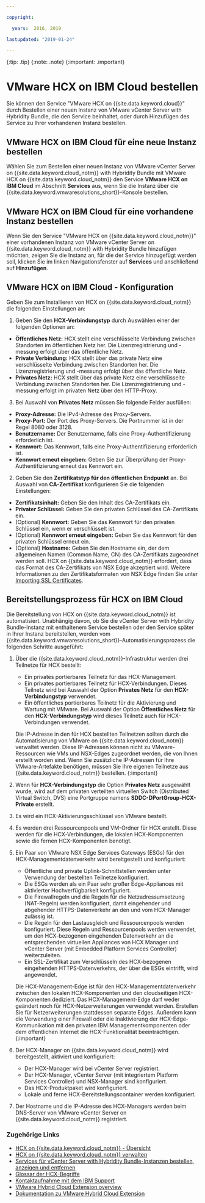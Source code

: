 ```yaml
---

copyright:

  years:  2016, 2019

lastupdated: "2019-01-24"

---
```


{:tip: .tip}
{:note: .note}
{:important: .important}

# VMware HCX on IBM Cloud bestellen

Sie können den Service "VMware HCX on {{site.data.keyword.cloud}}" durch Bestellen einer neuen Instanz von VMware vCenter Server with Hybridity Bundle, die den Service beinhaltet, oder durch Hinzufügen des Service zu Ihrer vorhandenen Instanz bestellen.

## VMware HCX on IBM Cloud für eine neue Instanz bestellen

Wählen Sie zum Bestellen einer neuen Instanz von VMware vCenter Server on {{site.data.keyword.cloud_notm}} with Hybridity Bundle mit VMware HCX on {{site.data.keyword.cloud_notm}} den Service **VMware HCX on IBM Cloud** im Abschnitt **Services** aus, wenn Sie die Instanz über die {{site.data.keyword.vmwaresolutions_short}}-Konsole bestellen.


## VMware HCX on IBM Cloud für eine vorhandene Instanz bestellen

Wenn Sie den Service "VMware HCX on {{site.data.keyword.cloud_notm}}" einer vorhandenen Instanz von VMware vCenter Server on {{site.data.keyword.cloud_notm}} with Hybridity Bundle hinzufügen möchten, zeigen Sie die Instanz an, für die der Service hinzugefügt werden soll, klicken Sie im linken Navigationsfenster auf **Services** und anschließend auf **Hinzufügen**.

## VMware HCX on IBM Cloud - Konfiguration

Geben Sie zum Installieren von HCX on {{site.data.keyword.cloud_notm}} die folgenden Einstellungen an:
1. Geben Sie den **HCX-Verbindungstyp** durch Auswählen einer der folgenden Optionen an:
  * **Öffentliches Netz:** HCX stellt eine verschlüsselte Verbindung zwischen Standorten im öffentlichen Netz her. Die Lizenzregistrierung und -messung erfolgt über das öffentliche Netz.
  * **Private Verbindung:** HCX stellt über das private Netz eine verschlüsselte Verbindung zwischen Standorten her. Die Lizenzregistrierung und -messung erfolgt über das öffentliche Netz.
  * **Privates Netz:** HCX stellt über das private Netz eine verschlüsselte Verbindung zwischen Standorten her. Die Lizenzregistrierung und -messung erfolgt im privaten Netz über den HTTP-Proxy.
3. Bei Auswahl von **Privates Netz** müssen Sie folgende Felder ausfüllen:
  * **Proxy-Adresse:** Die IPv4-Adresse des Proxy-Servers.
  * **Proxy-Port:** Der Port des Proxy-Servers. Die Portnummer ist in der Regel 8080 oder 3128.
  * **Benutzername:** Der Benutzername, falls eine Proxy-Authentifizierung erforderlich ist.
  * **Kennwort:** Das Kennwort, falls eine Proxy-Authentifizierung erforderlich ist.
  * **Kennwort erneut eingeben:** Geben Sie zur Überprüfung der Proxy-Authentifizierung erneut das Kennwort ein.
2. Geben Sie den **Zertifikatstyp für den öffentlichen Endpunkt** an. Bei Auswahl von **CA-Zertifikat** konfigurieren Sie die folgenden Einstellungen:
  * **Zertifikatsinhalt:** Geben Sie den Inhalt des CA-Zertifikats ein.
  * **Privater Schlüssel:** Geben Sie den privaten Schlüssel des CA-Zertifikats ein.
  * (Optional) **Kennwort:** Geben Sie das Kennwort für den privaten Schlüssel ein, wenn er verschlüsselt ist.
  * (Optional) **Kennwort erneut eingeben:** Geben Sie das Kennwort für den privaten Schlüssel erneut ein.
  * (Optional) **Hostname:** Geben Sie den Hostname ein, der dem allgemeinen Namen (Common Name, CN) des CA-Zertifikats zugeordnet werden soll. HCX on {{site.data.keyword.cloud_notm}} erfordert, dass das Format des CA-Zertifikats von NSX Edge akzeptiert wird. Weitere Informationen zu den Zertifikatsformaten von NSX Edge finden Sie unter [Importing SSL Certificates](https://docs.vmware.com/en/VMware-NSX-for-vSphere/6.3/com.vmware.nsx.admin.doc/GUID-19D3A4FD-DF17-43A3-9343-25EE28273BC6.html).
  <!--Need enhancement, it is still not clear what the key pair is used for, is it for connecting to NSX? This is not in architecture doc either. -->

## Bereitstellungsprozess für HCX on IBM Cloud

Die Bereitstellung von HCX on {{site.data.keyword.cloud_notm}} ist automatisiert. Unabhängig davon, ob Sie die vCenter Server with Hybridity Bundle-Instanz mit enthaltenem Service bestellen oder den Service später in Ihrer Instanz bereitstellen, werden vom {{site.data.keyword.vmwaresolutions_short}}-Automatisierungsprozess die folgenden Schritte ausgeführt:
1. Über die {{site.data.keyword.cloud_notm}}-Infrastruktur werden drei Teilnetze für HCX bestellt:
   * Ein privates portierbares Teilnetz für das HCX-Management.
   * Ein privates portierbares Teilnetz für HCX-Verbindungen. Dieses Teilnetz wird bei Auswahl der Option **Privates Netz** für den **HCX-Verbindungstyp** verwendet.
   * Ein öffentliches portierbares Teilnetz für die Aktivierung und Wartung mit VMware. Bei Auswahl der Option **Öffentliches Netz** für den **HCX-Verbindungstyp** wird dieses Teilnetz auch für HCX-Verbindungen verwendet.

   Die IP-Adresse in den für HCX bestellten Teilnetzen sollten durch die Automatisierung von VMware on {{site.data.keyword.cloud_notm}} verwaltet werden. Diese IP-Adressen können nicht zu VMware-Ressourcen wie VMs und NSX-Edges zugeordnet werden, die von Ihnen erstellt worden sind. Wenn Sie zusätzliche IP-Adressen für Ihre VMware-Artefakte benötigen, müssen Sie Ihre eigenen Teilnetze aus {{site.data.keyword.cloud_notm}} bestellen.
   {:important}
2. Wenn für **HCX-Verbindungstyp** die Option **Privates Netz** ausgewählt wurde, wird auf dem privaten verteilten virtuellen Switch (Distributed Virtual Switch, DVS) eine Portgruppe namens **SDDC-DPortGroup-HCX-Private** erstellt.
3. Es wird ein HCX-Aktivierungsschlüssel von VMware bestellt.
4. Es werden drei Ressourcenpools und VM-Ordner für HCX erstellt. Diese werden für die HCX-Verbindungen, die lokalen HCX-Komponenten sowie die fernen HCX-Komponenten benötigt.
5. Ein Paar von VMware NSX Edge Services Gateways (ESGs) für den HCX-Managementdatenverkehr wird bereitgestellt und konfiguriert:
   * Öffentliche und private Uplink-Schnittstellen werden unter Verwendung der bestellten Teilnetze konfiguriert.
   * Die ESGs werden als ein Paar sehr großer Edge-Appliances mit aktivierter Hochverfügbarkeit konfiguriert.
   * Die Firewallregeln und die Regeln für die Netzadressumsetzung (NAT-Regeln) werden konfiguriert, damit eingehender und abgehender HTTPS-Datenverkehr an den und vom HCX-Manager zulässig ist.
   * Die Regeln für den Lastausgleich und Ressourcenpools werden konfiguriert. Diese Regeln und Ressourcenpools werden verwendet, um den HCX-bezogenen eingehenden Datenverkehr an die entsprechenden virtuellen Appliances von HCX Manager und vCenter Server (mit Embedded Platform Services Controller) weiterzuleiten.
   * Ein SSL-Zertifikat zum Verschlüsseln des HCX-bezogenen eingehenden HTTPS-Datenverkehrs, der über die ESGs eintrifft, wird angewendet.

   Die HCX-Management-Edge ist für den HCX-Managementdatenverkehr zwischen den lokalen HCX-Komponenten und den cloudseitigen HCX-Komponenten dediziert. Das HCX-Management-Edge darf weder geändert noch für HCX-Netzerweiterungen verwendet werden. Erstellen Sie für Netzerweiterungen stattdessen separate Edges. Außerdem kann die Verwendung einer Firewall oder die Inaktivierung der HCX-Edge-Kommunikation mit den privaten IBM Managementkomponenten oder dem öffentlichen Internet die HCX-Funktionalität beeinträchtigen.
   {:important}

6. Der HCX-Manager on {{site.data.keyword.cloud_notm}} wird bereitgestellt, aktiviert und konfiguriert:
   * Der HCX-Manager wird bei vCenter Server registriert.
   * Der HCX-Manager, vCenter Server (mit integriertem Platform Services Controller) und NSX-Manager sind konfiguriert.
   * Das HCX-Produktpaket wird konfiguriert.
   * Lokale und ferne HCX-Bereitstellungscontainer werden konfiguriert.
7. Der Hostname und die IP-Adresse des HCX-Managers werden beim DNS-Server von VMware vCenter Server on {{site.data.keyword.cloud_notm}} registriert.

### Zugehörige Links

* [HCX on {{site.data.keyword.cloud_notm}} - Übersicht](/docs/services/vmwaresolutions/services/hcx_considerations.html)
* [HCX on {{site.data.keyword.cloud_notm}} verwalten](/docs/services/vmwaresolutions/services/managinghcx.html)
* [Services für vCenter Server with Hybridity Bundle-Instanzen bestellen, anzeigen und entfernen](/docs/services/vmwaresolutions/vcenter/vc_hybrid_addingremovingservices.html)
* [Glossar der HCX-Begriffe](/docs/services/vmwaresolutions/services/hcx_glossary.html)
* [Kontaktaufnahme mit dem IBM Support](/docs/services/vmwaresolutions/vmonic/trbl_support.html)
* [VMware Hybrid Cloud Extension overview](https://cloud.vmware.com/vmware-hcx)
* [Dokumentation zu VMware Hybrid Cloud Extension](https://cloud.vmware.com/vmware-hcx/resources)
